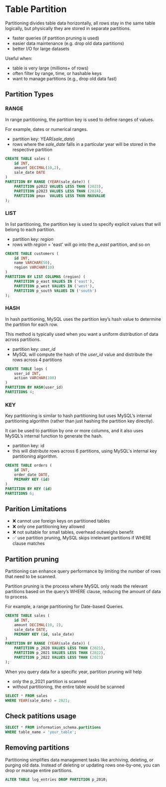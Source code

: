 # Table Partition

Partitioning divides table data horizontally, all rows stay in the same table logically, but physically they are stored in separate partitions.

- faster queries (if partition pruning is used)
- easier data maintenance (e.g. drop old data partitions)
- better I/O for large datasets

Useful when:

- table is very large (millions+ of rows)
- often filter by range, time, or hashable keys
- want to manage partitions (e.g., drop old data fast)

## Partition Types

### RANGE

In range partitioning, the partition key is used to define ranges of values.

For example, dates or numerical ranges.

- partition key: YEAR(_sale_date_)
- rows where the _sale_date_ falls in a particular year will be stored in the respective partition

```sql
CREATE TABLE sales (
    id INT,
    amount DECIMAL(10,2),
    sale_date DATE
)
PARTITION BY RANGE (YEAR(sale_date)) (
    PARTITION p2022 VALUES LESS THAN (2023),
    PARTITION p2023 VALUES LESS THAN (2024),
    PARTITION pmax  VALUES LESS THAN MAXVALUE
);
```

### LIST

In list partitioning, the partition key is used to specify explicit values that will belong to each partition.

- partition key: _region_
- rows with _region_ = 'east' will go into the _p_east_ partition, and so on

```sql
CREATE TABLE customers (
    id INT,
    name VARCHAR(50),
    region VARCHAR(10)
)
PARTITION BY LIST COLUMNS (region) (
    PARTITION p_east VALUES IN ('east'),
    PARTITION p_west VALUES IN ('west'),
    PARTITION p_south VALUES IN ('south')
);
```

### HASH

In hash partitioning, MySQL uses the partition key’s hash value to determine the partition for each row.

This method is typically used when you want a uniform distribution of data across partitions.

- partition key: _user_id_
- MySQL will compute the hash of the _user_id_ value and distribute the rows across 4 partitions

```sql
CREATE TABLE logs (
    user_id INT,
    action VARCHAR(100)
)
PARTITION BY HASH(user_id)
PARTITIONS 4;
```

### KEY

Key partitioning is similar to hash partitioning but uses MySQL’s internal partitioning algorithm (rather than just hashing the partition key directly).

It can be used to partition by one or more columns, and it also uses MySQL’s internal function to generate the hash.

- partition key: id
- this will distribute rows across 6 partitions, using MySQL's internal key partitioning algorithm.

```sql
CREATE TABLE orders (
    id INT,
    order_date DATE,
    PRIMARY KEY (id)
)
PARTITION BY KEY (id)
PARTITIONS 6;
```

## Parition Limitations

- ❌ cannot use foreign keys on partitioned tables
- ❌ only one partitioning key allowed
- ❌ not suitable for small tables, overhead outweighs benefit
- ✅ use partition pruning, MySQL skips irrelevant partitions if WHERE clause matches

## Partition pruning

Partitioning can enhance query performance by limiting the number of rows that need to be scanned.

Partition pruning is the process where MySQL only reads the relevant partitions based on the query’s WHERE clause, reducing the amount of data to process.

For example, a range partitioning for Date-based Queries.

```sql
CREATE TABLE sales (
    id INT,
    amount DECIMAL(10, 2),
    sale_date DATE,
    PRIMARY KEY (id, sale_date)
)
PARTITION BY RANGE (YEAR(sale_date)) (
    PARTITION p_2020 VALUES LESS THAN (2021),
    PARTITION p_2021 VALUES LESS THAN (2022),
    PARTITION p_2022 VALUES LESS THAN (2023)
);
```

When you query data for a specific year, partition pruning will help

- only the p_2021 partition is scanned
- without partitioning, the entire table would be scanned

```sql
SELECT * FROM sales
WHERE YEAR(sale_date) = 2021;
```

## Check patitions usage

```sql
SELECT * FROM information_schema.partitions
WHERE table_name = 'your_table';
```

## Removing partitions

Partitioning simplifies data management tasks like archiving, deleting, or purging old data. Instead of deleting or updating rows one-by-one, you can drop or manage entire partitions.

```sql
ALTER TABLE log_entries DROP PARTITION p_2010;
```
